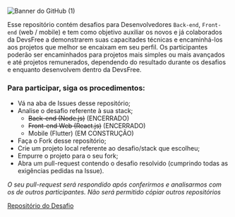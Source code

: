 ![Banner do GitHub (1)](https://user-images.githubusercontent.com/108367675/234111039-204631f7-0d4d-45ea-bd71-c173dd557ed1.png)

Esse repositório contém desafios para Desenvolvedores `Back-end`, `Front-end` (web / mobile) e tem como objetivo auxiliar os novos e já colaborados da DevsFree a demonstrarem suas capacitades técnicas e encaminhá-los aos projetos que melhor se encaixam em seu perfil. Os participantes poderão ser encaminhados para projetos mais simples ou mais avançados e até projetos remunerados, dependendo do resultado  durante os desafios e enquanto desenvolvem dentro da DevsFree.  
### Para participar, siga os procedimentos:
- Vá na aba de Issues desse repositório;
- Analise o desafio referente à sua stack;
  - ~~Back-end (Node.js)~~ (ENCERRADO)
  - ~~Front-end Web (React.js)~~ (ENCERRADO)
  - Mobile (Flutter) (EM CONSTRUÇÃO)
- Faça o Fork desse reposítório;
- Crie um projeto local referente ao desafio/stack que escolheu; 
- Empurre o projeto para o seu fork;
- Abra um pull-request contendo o desafio resolvido (cumprindo todas as exigências pedidas na Issue).

_O seu pull-request será respondido após conferirmos e analisarmos com os de outros participantes. Não será permitido cópiar outros repositórios_

[Repositório do Desafio](https://github.com/DevsFreeOrg/.github/issues)
